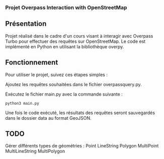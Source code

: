 
### Projet Overpass Interaction with OpenStreetMap
## Présentation
Projet réalisé dans le cadre d'un cours visant à interagir avec Overpass Turbo pour effectuer des requêtes sur OpenStreetMap. Le code est implémenté en Python en utilisant la bibliothèque overpy.

## Fonctionnement
Pour utiliser le projet, suivez ces étapes simples :

Ajoutez les requêtes souhaitées dans le fichier overpassquery.py.

Exécutez le fichier main.py avec la commande suivante :
```console
python3 main.py
```
Une fois le code exécuté, les résultats des requêtes seront sauvegardés dans le dossier data au format GeoJSON.

## TODO
 Gérer différents types de géométries :
 Point 
 LineString
 Polygon
 MultiPoint
 MultiLineString
 MultiPolygon